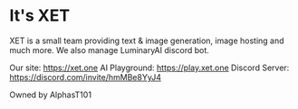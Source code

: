 # It's XET

XET is a small team providing text & image generation, image hosting and much more. We also manage LuminaryAI discord bot.

Our site: https://xet.one
AI Playground: https://play.xet.one
Discord Server: https://discord.com/invite/hmMBe8YyJ4

Owned by AlphasT101
